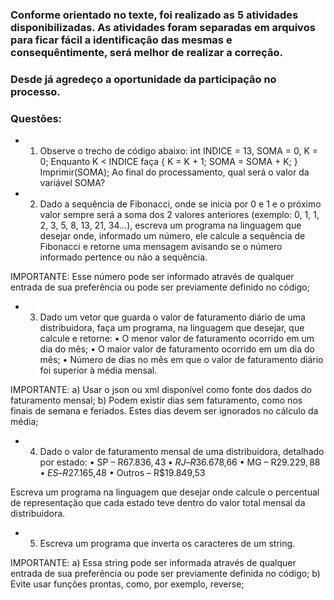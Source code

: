 ### Conforme orientado no texte, foi realizado as 5 atividades disponibilizadas. As atividades foram separadas em arquivos para ficar fácil a identificação das mesmas e consequêntimente, será melhor de realizar a correção.
### Desde já agredeço a oportunidade da participação no processo.

### Questões:

* 1) Observe o trecho de código abaixo: int INDICE = 13, SOMA = 0, K = 0;
 Enquanto K < INDICE faça { K = K + 1; SOMA = SOMA + K; }
 Imprimir(SOMA);
 Ao final do processamento, qual será o valor da variável SOMA?

* 2) Dado a sequência de Fibonacci, onde se inicia por 0 e 1 e o próximo valor sempre será a soma dos 2 valores anteriores (exemplo: 0, 1, 1, 2, 3, 5, 8, 13, 21, 34...), escreva um programa na linguagem que desejar onde, informado um número, ele calcule a sequência de Fibonacci e retorne uma mensagem avisando se o número informado pertence ou não a sequência.

 IMPORTANTE: Esse número pode ser informado através de qualquer entrada de sua preferência ou pode ser previamente definido no código;

* 3) Dado um vetor que guarda o valor de faturamento diário de uma distribuidora, faça um programa, na linguagem que desejar, que calcule e retorne:
 • O menor valor de faturamento ocorrido em um dia do mês;
 • O maior valor de faturamento ocorrido em um dia do mês;
 • Número de dias no mês em que o valor de faturamento diário foi superior à média mensal.

 IMPORTANTE:
 a) Usar o json ou xml disponível como fonte dos dados do faturamento mensal;
 b) Podem existir dias sem faturamento, como nos finais de semana e feriados. Estes dias devem ser ignorados no cálculo da média;

* 4) Dado o valor de faturamento mensal de uma distribuidora, detalhado por estado:
 • SP – R$67.836,43
 • RJ – R$36.678,66
 • MG – R$29.229,88
 • ES – R$27.165,48
 • Outros – R$19.849,53

 Escreva um programa na linguagem que desejar onde calcule o percentual de representação que cada estado teve dentro do valor total mensal da distribuidora.  

* 5) Escreva um programa que inverta os caracteres de um string.

 IMPORTANTE:
 a) Essa string pode ser informada através de qualquer entrada de sua preferência ou pode ser previamente definida no código;
 b) Evite usar funções prontas, como, por exemplo, reverse;
